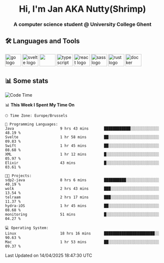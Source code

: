 <h1 align="center">Hi, I'm Jan AKA Nutty(Shrimp)</h1>
<h3 align="center">A computer science student @ University College Ghent</h3>

<h2 align="left">🛠️ Languages and Tools</h2>

###

<div align="left">
  <img src="https://cdn.jsdelivr.net/gh/devicons/devicon/icons/go/go-original.svg" height="40" width="52" alt="go logo"  />
  <img src="https://cdn.jsdelivr.net/gh/devicons/devicon@latest/icons/svelte/svelte-original.svg"  height="40" width="52" alt="svelte logo" />
  <img src="https://cdn.jsdelivr.net/gh/devicons/devicon@latest/icons/tailwindcss/tailwindcss-original.svg" height="40" width="52" />
  <img src="https://cdn.jsdelivr.net/gh/devicons/devicon/icons/typescript/typescript-original.svg" height="40" width="52" alt="typescript logo"  />
  <img src="https://cdn.jsdelivr.net/gh/devicons/devicon/icons/react/react-original.svg" height="40" width="52" alt="react logo"  />
  <img src="https://cdn.jsdelivr.net/gh/devicons/devicon/icons/sass/sass-original.svg" height="40" width="52" alt="sass logo"  />
  <img src="https://cdn.jsdelivr.net/gh/devicons/devicon@latest/icons/rust/rust-original.svg" height="40" width="52" alt="rust logo" />
  <img src="https://cdn.jsdelivr.net/gh/devicons/devicon/icons/docker/docker-original.svg" height="40" width="52" alt="docker logo"  />
</div>

<h2>📊 Some stats</h2>

<!--START_SECTION:waka-->
![Code Time](http://img.shields.io/badge/Code%20Time-5%2C823%20hrs%2030%20mins-blue)

📊 **This Week I Spent My Time On** 

```text
🕑︎ Time Zone: Europe/Brussels

💬 Programming Languages: 
Java                     9 hrs 43 mins       ████████████░░░░░░░░░░░░░   48.19 % 
Svelte                   1 hr 58 mins        ██░░░░░░░░░░░░░░░░░░░░░░░   09.83 % 
Swift                    1 hr 45 mins        ██░░░░░░░░░░░░░░░░░░░░░░░   08.68 % 
XML                      1 hr 12 mins        █░░░░░░░░░░░░░░░░░░░░░░░░   05.97 % 
Elixir                   43 mins             █░░░░░░░░░░░░░░░░░░░░░░░░   03.61 % 

🐱‍💻 Projects: 
sdp2-java                8 hrs 6 mins        ██████████░░░░░░░░░░░░░░░   40.19 % 
wolk                     2 hrs 43 mins       ███░░░░░░░░░░░░░░░░░░░░░░   13.54 % 
telraam                  2 hrs 17 mins       ███░░░░░░░░░░░░░░░░░░░░░░   11.37 % 
hydra-iOS                1 hr 45 mins        ██░░░░░░░░░░░░░░░░░░░░░░░   08.68 % 
monitoring               51 mins             █░░░░░░░░░░░░░░░░░░░░░░░░   04.27 % 

💻 Operating System: 
Linux                    18 hrs 16 mins      ███████████████████████░░   90.63 % 
Mac                      1 hr 53 mins        ██░░░░░░░░░░░░░░░░░░░░░░░   09.37 % 
```


 Last Updated on 14/04/2025 18:47:30 UTC
<!--END_SECTION:waka-->
